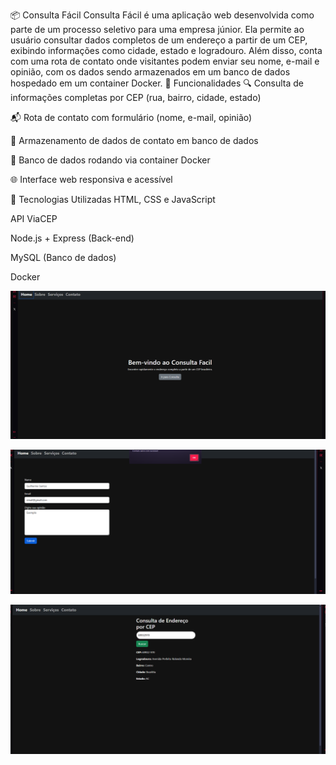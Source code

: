 📦 Consulta Fácil
Consulta Fácil é uma aplicação web desenvolvida como parte de um processo seletivo para uma empresa júnior. Ela permite ao usuário consultar dados completos de um endereço a partir de um CEP, exibindo informações como cidade, estado e logradouro. Além disso, conta com uma rota de contato onde visitantes podem enviar seu nome, e-mail e opinião, com os dados sendo armazenados em um banco de dados hospedado em um container Docker.
🚀 Funcionalidades
🔍 Consulta de informações completas por CEP (rua, bairro, cidade, estado)

📬 Rota de contato com formulário (nome, e-mail, opinião)

💾 Armazenamento de dados de contato em banco de dados

🐳 Banco de dados rodando via container Docker

🌐 Interface web responsiva e acessível

🧰 Tecnologias Utilizadas
HTML, CSS e JavaScript

API ViaCEP

Node.js + Express (Back-end)

MySQL (Banco de dados)

Docker

<p align="center">
  <img src="./img/consulta-cep.png" alt="Tela de consulta de CEP" width="700"/>
</p>

<p align="center">
  <img src="./img/rota-contato.png" alt="Rota de contato com formulário" width="700"/>
</p>
<p align="center">
  <img src="./img/rota-servico.png" alt="Rota de seriviço com formulário" width="700"/>
</p>

